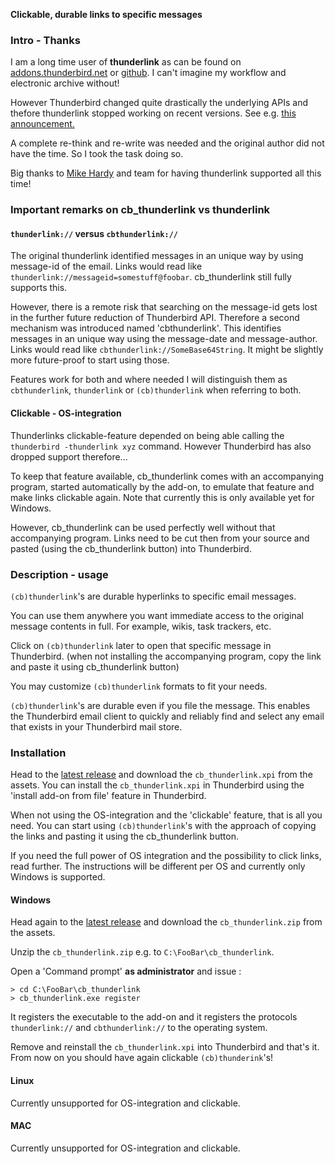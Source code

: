 <b>Clickable, durable links to specific messages</b>

### Intro - Thanks

I am a long time user of **thunderlink** as can be found on 
[addons.thunderbird.net](https://addons.thunderbird.net/nl/thunderbird/addon/thunderlink/) or [github](https://github.com/mikehardy/thunderlink). I can't imagine my workflow and electronic archive without!

However Thunderbird changed quite drastically the underlying APIs and thefore thunderlink stopped working on recent versions. See e.g. [this announcement.](https://www.thunderbird.net/en-US/thunderbird/78.0/releasenotes/)

A complete re-think and re-write was needed and the original author did not have the time. So I took the task doing so.

Big thanks to [Mike Hardy](https://github.com/mikehardy) and team for having thunderlink supported all this time!

### Important remarks on cb_thunderlink vs thunderlink

#### `thunderlink://` versus `cbthunderlink://`

The original thunderlink identified messages in an unique way by using message-id of the email. Links would read like `thunderlink://messageid=somestuff@foobar`. cb_thunderlink still fully supports this.

However, there is a remote risk that searching on the message-id gets lost in the further future reduction of Thunderbird API. Therefore a second mechanism was introduced named 'cbthunderlink'. This identifies messages in an unique way using the message-date and message-author. Links would read like `cbthunderlink://SomeBase64String`. It might be slightly more future-proof to start using those.

Features work for both and where needed I will distinguish them as `cbthunderlink`, `thunderlink` or `(cb)thunderlink` when referring to both.

#### Clickable - OS-integration

Thunderlinks clickable-feature depended on being able calling the `thunderbird -thunderlink xyz` command. However Thunderbird has also dropped support therefore... 

To keep that feature available, cb_thunderlink comes with an accompanying program, started automatically by the add-on, to emulate that feature and make links clickable again. Note that currently this is only available yet for Windows.

However, cb_thunderlink can be used perfectly well without that accompanying program. Links need to be cut then from your source and pasted (using the cb_thunderlink button) into Thunderbird.


### Description - usage

`(cb)thunderlink`'s are durable hyperlinks to specific email messages.

You can use them anywhere you want immediate access to the original message contents in full. 
For example, wikis, task trackers, etc.

Click on `(cb)thunderlink` later to open that specific message in Thunderbird.
(when not installing the accompanying program, copy the link and paste it using cb_thunderlink button)

You may customize `(cb)thunderlink` formats to fit your needs.

`(cb)thunderlink`'s are durable even if you file the message. This enables the Thunderbird email client to quickly and reliably find and select any email that exists in your Thunderbird mail store.

### Installation

Head to the [latest release](https://github.com/CamielBouchier/cb_thunderlink/releases) and download the `cb_thunderlink.xpi` from the assets. You can install the `cb_thunderlink.xpi` in Thunderbird using the 'install add-on from file' feature in Thunderbird.

When not using the OS-integration and the 'clickable' feature, that is all you need. 
You can start using `(cb)thunderlink`'s with the approach of copying the links and pasting it using the cb_thunderlink button.

If you need the full power of OS integration and the possibility to click links, read further. The instructions will be different per OS and currently only Windows is supported.

#### Windows

Head again to  the [latest release](https://github.com/CamielBouchier/cb_thunderlink/releases) and download the `cb_thunderlink.zip` from the assets.

Unzip the `cb_thunderlink.zip` e.g. to `C:\FooBar\cb_thunderlink`.

Open a 'Command prompt' **as administrator** and issue :

```
> cd C:\FooBar\cb_thunderlink
> cb_thunderlink.exe register
``` 

It registers the executable to the add-on and it registers the protocols `thunderlink://` and `cbthunderlink://` to the operating system.

Remove and reinstall the `cb_thunderlink.xpi` into Thunderbird and that's it. 
From now on you should have again clickable `(cb)thunderink`'s!

#### Linux

Currently unsupported for OS-integration and clickable.

#### MAC

Currently unsupported for OS-integration and clickable.

<!--
vim: syntax=markdown ts=4 sw=4 sts=4 sr et columns=100
-->
